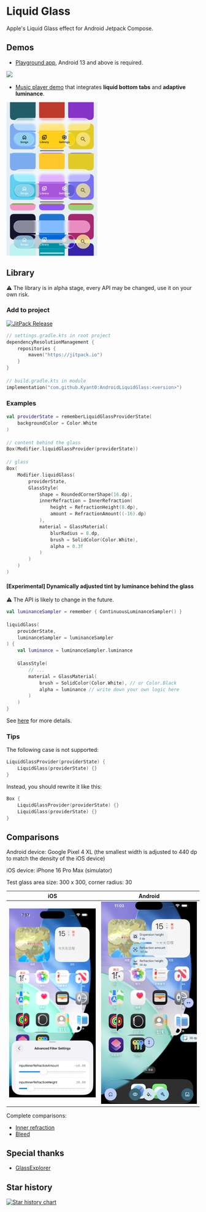 # Liquid Glass

Apple's Liquid Glass effect for Android Jetpack Compose.

## Demos

- [Playground app](./app/release/app-release.apk), Android 13 and above is required.

![](./artworks/features.jpg)

- [Music player demo](./glassmusic/release/glassmusic-release.apk) that integrates **liquid bottom tabs** and **adaptive
  luminance**.

<img alt="Luminance sampler demo" height="400" src="./artworks/luminance_sampler_demo.png"/>

## Library

⚠️ The library is in alpha stage, every API may be changed, use it on your own risk.

### Add to project

[![JitPack Release](https://jitpack.io/v/Kyant0/AndroidLiquidGlass.svg)](https://jitpack.io/#Kyant0/AndroidLiquidGlass)

```kotlin
// settings.gradle.kts in root project
dependencyResolutionManagement {
    repositories {
        maven("https://jitpack.io")
    }
}

// build.gradle.kts in module
implementation("com.github.Kyant0:AndroidLiquidGlass:<version>")
```

### Examples

```kotlin
val providerState = rememberLiquidGlassProviderState(
    backgroundColor = Color.White
)

// content behind the glass
Box(Modifier.liquidGlassProvider(providerState))

// glass
Box(
    Modifier.liquidGlass(
        providerState,
        GlassStyle(
            shape = RoundedCornerShape(16.dp),
            innerRefraction = InnerRefraction(
                height = RefractionHeight(8.dp),
                amount = RefractionAmount((-16).dp)
            ),
            material = GlassMaterial(
                blurRadius = 8.dp,
                brush = SolidColor(Color.White),
                alpha = 0.3f
            )
        )
    )
)
```

#### [Experimental] Dynamically adjusted tint by luminance behind the glass

⚠️ The API is likely to change in the future.

```kotlin
val luminanceSampler = remember { ContinuousLuminanceSampler() }

liquidGlass(
    providerState,
    luminanceSampler = luminanceSampler
) {
    val luminance = luminanceSampler.luminance

    GlassStyle(
        // ...
        material = GlassMaterial(
            brush = SolidColor(Color.White), // or Color.Black
            alpha = luminance // write down your own logic here
        )
    )
}
```

See [here](./glassmusic/src/main/java/com/kyant/glassmusic/BottomTabs.kt#L123) for more details.

### Tips

The following case is not supported:

```kotlin
LiquidGlassProvider(providerState) {
    LiquidGlass(providerState) {}
}
```

Instead, you should rewrite it like this:

```kotlin
Box {
    LiquidGlassProvider(providerState) {}
    LiquidGlass(providerState) {}
}
```

## Comparisons

Android device: Google Pixel 4 XL (the smallest width is adjusted to 440 dp to match the density of the iOS device)

iOS device: iPhone 16 Pro Max (simulator)

Test glass area size: 300 x 300, corner radius: 30

|                   iOS                    |                   Android                    |
|:----------------------------------------:|:--------------------------------------------:|
| ![](./artworks/ios_inner_refraction.png) | ![](./artworks/android_inner_refraction.png) |

Complete comparisons:

- [Inner refraction](https://github.com/Kyant0/AndroidLiquidGlass/blob/530bed05f8342bf607463a775dea93a531f73f42/docs/Inner%20refraction%20comparisons.md)
- [Bleed](https://github.com/Kyant0/AndroidLiquidGlass/blob/530bed05f8342bf607463a775dea93a531f73f42/docs/Bleed%20comparisons.md)

## Special thanks

- [GlassExplorer](https://github.com/ktiays/GlassExplorer)

## Star history

[![Star history chart](https://api.star-history.com/svg?repos=Kyant0/AndroidLiquidGlass&type=Date)](https://www.star-history.com/#Kyant0/AndroidLiquidGlass&Date)
